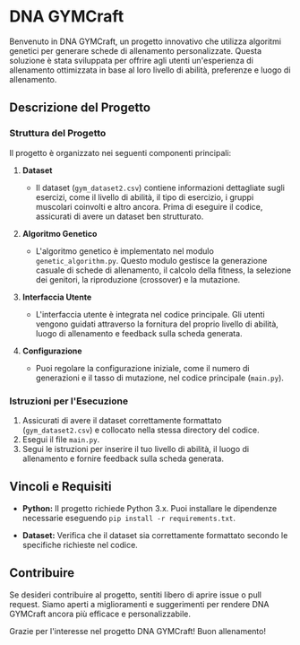 # DNA GYMCraft

Benvenuto in DNA GYMCraft, un progetto innovativo che utilizza algoritmi genetici per generare schede di allenamento personalizzate. Questa soluzione è stata sviluppata per offrire agli utenti un'esperienza di allenamento ottimizzata in base al loro livello di abilità, preferenze e luogo di allenamento.

## Descrizione del Progetto

### Struttura del Progetto

Il progetto è organizzato nei seguenti componenti principali:

1. **Dataset**
   - Il dataset (`gym_dataset2.csv`) contiene informazioni dettagliate sugli esercizi, come il livello di abilità, il tipo di esercizio, i gruppi muscolari coinvolti e altro ancora. Prima di eseguire il codice, assicurati di avere un dataset ben strutturato.

2. **Algoritmo Genetico**
   - L'algoritmo genetico è implementato nel modulo `genetic_algorithm.py`. Questo modulo gestisce la generazione casuale di schede di allenamento, il calcolo della fitness, la selezione dei genitori, la riproduzione (crossover) e la mutazione.

3. **Interfaccia Utente**
   - L'interfaccia utente è integrata nel codice principale. Gli utenti vengono guidati attraverso la fornitura del proprio livello di abilità, luogo di allenamento e feedback sulla scheda generata.

4. **Configurazione**
   - Puoi regolare la configurazione iniziale, come il numero di generazioni e il tasso di mutazione, nel codice principale (`main.py`).

### Istruzioni per l'Esecuzione

1. Assicurati di avere il dataset correttamente formattato (`gym_dataset2.csv`) e collocato nella stessa directory del codice.
2. Esegui il file `main.py`.
3. Segui le istruzioni per inserire il tuo livello di abilità, il luogo di allenamento e fornire feedback sulla scheda generata.

## Vincoli e Requisiti

- **Python:** Il progetto richiede Python 3.x. Puoi installare le dipendenze necessarie eseguendo `pip install -r requirements.txt`.

- **Dataset:** Verifica che il dataset sia correttamente formattato secondo le specifiche richieste nel codice.

## Contribuire

Se desideri contribuire al progetto, sentiti libero di aprire issue o pull request. Siamo aperti a miglioramenti e suggerimenti per rendere DNA GYMCraft ancora più efficace e personalizzabile.

Grazie per l'interesse nel progetto DNA GYMCraft! Buon allenamento!
